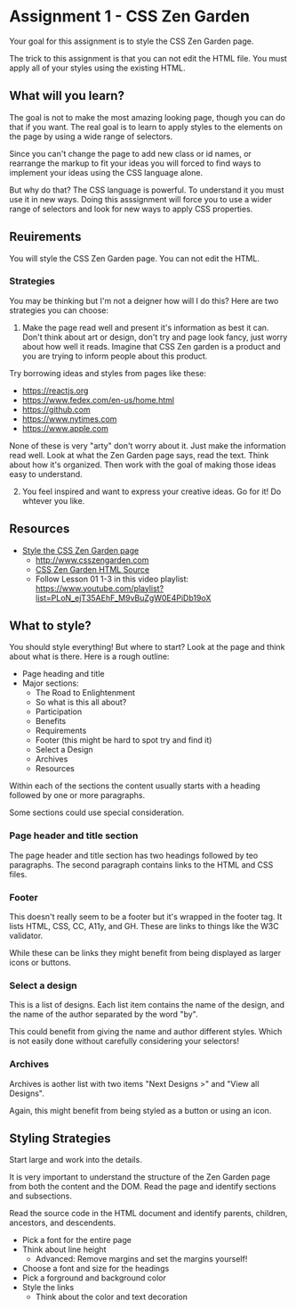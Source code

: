 # Assignment 1 - CSS Zen Garden

Your goal for this assignment is to style the CSS Zen Garden page. 

The trick to this assignment is that you can not edit the HTML file. You must apply all of your styles using the existing HTML. 

## What will you learn?

The goal is not to make the most amazing looking page, though you can do that if you want. The real goal is to learn to apply styles to the elements on the page by using a wide range of selectors. 

Since you can't change the page to add new class or id names, or rearrange the markup to fit your ideas you will forced to find ways to implement your ideas using the CSS language alone. 

But why do that? The CSS language is powerful. To understand it you must use it in new ways. Doing this asssignment will force you to use a wider range of selectors and look for new ways to apply CSS properties. 

## Reuirements 

You will style the CSS Zen Garden page. You can not edit the HTML. 

### Strategies 

You may be thinking but I'm not a deigner how will I do this? Here are two strategies you can choose: 

1. Make the page read well and present it's information as best it can. Don't think about art or design, don't try and page look fancy, just worry about how well it reads. Imagine that CSS Zen garden is a product and you are trying to inform people about this product. 

Try borrowing ideas and styles from pages like these: 

- https://reactjs.org
- https://www.fedex.com/en-us/home.html
- https://github.com
- https://www.nytimes.com
- https://www.apple.com

None of these is very "arty" don't worry about it. Just make the information read well. Look at what the Zen Garden page says, read the text. Think about how it's organized. Then work with the goal of making those ideas easy to understand. 

2. You feel inspired and want to express your creative ideas. Go for it! Do whtever you like. 

## Resources

- [Style the CSS Zen Garden page](#style-the-zen-garden-page)
	- http://www.csszengarden.com
	- [CSS Zen Garden HTML Source](http://www.csszengarden.com/examples/index)
	- Follow Lesson 01 1-3 in this video playlist: https://www.youtube.com/playlist?list=PLoN_ejT35AEhF_M9vBuZgW0E4PiDb19oX

## What to style?

You should style everything! But where to start? Look at the page and think about what is there. Here is a rough outline: 

- Page heading and title
- Major sections: 
	- The Road to Enlightenment
	- So what is this all about?
	- Participation
	- Benefits 
	- Requirements
	- Footer (this might be hard to spot try and find it)
	- Select a Design
	- Archives
	- Resources

Within each of the sections the content usually starts with a heading followed by one or more paragraphs. 

Some sections could use special consideration. 

### Page header and title section

The page header and title section has two headings followed by teo paragraphs. The second paragraph contains links to the HTML and CSS files.

### Footer

This doesn't really seem to be a footer but it's wrapped in the footer tag. It lists HTML, CSS, CC, A11y, and GH. These are links to things like the W3C validator. 

While these can be links they might benefit from being displayed as larger icons or buttons. 

### Select a design

This is a list of designs. Each list item contains the name of the design, and the name of the author separated by the word "by". 

This could benefit from giving the name and author different styles. Which is not easily done without carefully considering your selectors! 

### Archives 

Archives is aother list with two items "Next Designs >" and "View all Designs". 

Again, this might benefit from being styled as a button or using an icon. 

## Styling Strategies

Start large and work into the details. 

It is very important to understand the structure of the Zen Garden page from both the content and the DOM. Read the page and identify sections and subsections. 

Read the source code in the HTML document and identify parents, children, ancestors, and descendents. 

- Pick a font for the entire page
- Think about line height
	- Advanced: Remove margins and set the margins yourself!
- Choose a font and size for the headings
- Pick a forground and background color
- Style the links
	- Think about the color and text decoration